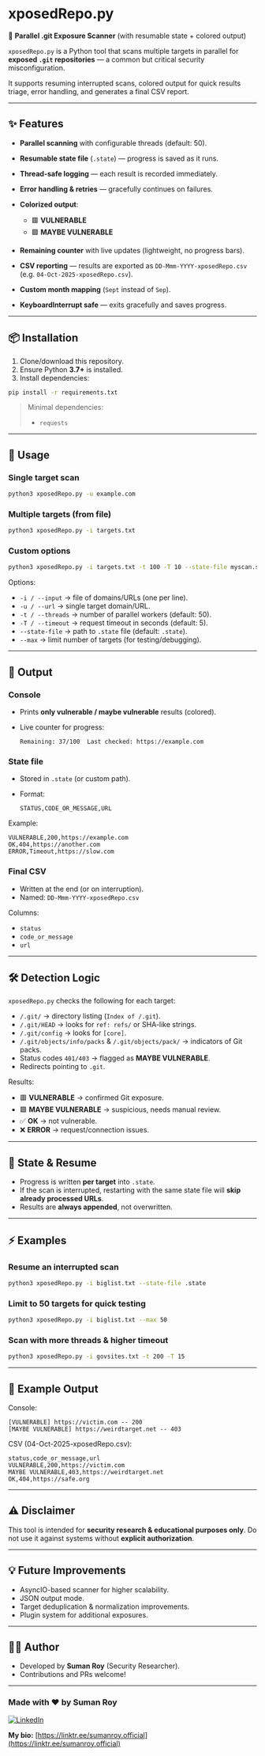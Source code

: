 # xposedRepo.py

🚨 **Parallel .git Exposure Scanner** (with resumable state + colored output)

`xposedRepo.py` is a Python tool that scans multiple targets in parallel for **exposed `.git` repositories** — a common but critical security misconfiguration.

It supports resuming interrupted scans, colored output for quick results triage, error handling, and generates a final CSV report.

---

## ✨ Features

* **Parallel scanning** with configurable threads (default: 50).
* **Resumable state file** (`.state`) — progress is saved as it runs.
* **Thread-safe logging** — each result is recorded immediately.
* **Error handling & retries** — gracefully continues on failures.
* **Colorized output**:

  * 🟥 **VULNERABLE**
  * 🟩 **MAYBE VULNERABLE**
* **Remaining counter** with live updates (lightweight, no progress bars).
* **CSV reporting** — results are exported as `DD-Mmm-YYYY-xposedRepo.csv`
  (e.g. `04-Oct-2025-xposedRepo.csv`).
* **Custom month mapping** (`Sept` instead of `Sep`).
* **KeyboardInterrupt safe** — exits gracefully and saves progress.

---

## 📦 Installation

1. Clone/download this repository.
2. Ensure Python **3.7+** is installed.
3. Install dependencies:

```bash
pip install -r requirements.txt
```

> Minimal dependencies:
>
> * `requests`

---

## 🚀 Usage

### Single target scan

```bash
python3 xposedRepo.py -u example.com
```

### Multiple targets (from file)

```bash
python3 xposedRepo.py -i targets.txt
```

### Custom options

```bash
python3 xposedRepo.py -i targets.txt -t 100 -T 10 --state-file myscan.state
```

Options:

* `-i / --input` → file of domains/URLs (one per line).
* `-u / --url` → single target domain/URL.
* `-t / --threads` → number of parallel workers (default: 50).
* `-T / --timeout` → request timeout in seconds (default: 5).
* `--state-file` → path to `.state` file (default: `.state`).
* `--max` → limit number of targets (for testing/debugging).

---

## 📂 Output

### Console

* Prints **only vulnerable / maybe vulnerable** results (colored).
* Live counter for progress:

  ```
  Remaining: 37/100  Last checked: https://example.com
  ```

### State file

* Stored in `.state` (or custom path).
* Format:

  ```
  STATUS,CODE_OR_MESSAGE,URL
  ```

Example:

```
VULNERABLE,200,https://example.com
OK,404,https://another.com
ERROR,Timeout,https://slow.com
```

### Final CSV

* Written at the end (or on interruption).
* Named: `DD-Mmm-YYYY-xposedRepo.csv`

Columns:

* `status`
* `code_or_message`
* `url`

---

## 🛠️ Detection Logic

`xposedRepo.py` checks the following for each target:

* `/.git/` → directory listing (`Index of /.git`).
* `/.git/HEAD` → looks for `ref: refs/` or SHA-like strings.
* `/.git/config` → looks for `[core]`.
* `/.git/objects/info/packs` & `/.git/objects/pack/` → indicators of Git packs.
* Status codes `401/403` → flagged as **MAYBE VULNERABLE**.
* Redirects pointing to `.git`.

Results:

* 🟥 **VULNERABLE** → confirmed Git exposure.
* 🟩 **MAYBE VULNERABLE** → suspicious, needs manual review.
* ✅ **OK** → not vulnerable.
* ❌ **ERROR** → request/connection issues.

---

## 🔄 State & Resume

* Progress is written **per target** into `.state`.
* If the scan is interrupted, restarting with the same state file will **skip already processed URLs**.
* Results are **always appended**, not overwritten.

---

## ⚡ Examples

### Resume an interrupted scan

```bash
python3 xposedRepo.py -i biglist.txt --state-file .state
```

### Limit to 50 targets for quick testing

```bash
python3 xposedRepo.py -i biglist.txt --max 50
```

### Scan with more threads & higher timeout

```bash
python3 xposedRepo.py -i govsites.txt -t 200 -T 15
```

---

## 📖 Example Output

Console:

```
[VULNERABLE] https://victim.com -- 200
[MAYBE VULNERABLE] https://weirdtarget.net -- 403
```

CSV (04-Oct-2025-xposedRepo.csv):

```csv
status,code_or_message,url
VULNERABLE,200,https://victim.com
MAYBE VULNERABLE,403,https://weirdtarget.net
OK,404,https://safe.org
```

---

## ⚠️ Disclaimer

This tool is intended for **security research & educational purposes only**.
Do not use it against systems without **explicit authorization**.

---

## 💡 Future Improvements

* AsyncIO-based scanner for higher scalability.
* JSON output mode.
* Target deduplication & normalization improvements.
* Plugin system for additional exposures.

---

## 👨‍💻 Author

* Developed by **Suman Roy** (Security Researcher).
* Contributions and PRs welcome!

---

### Made with ❤️ by Suman Roy

[![LinkedIn](https://img.shields.io/badge/LinkedIn-Connect-blue?style=flat-square\&logo=linkedin)](https://www.linkedin.com/in/sumanrox/)

**My bio:**
[https://linktr.ee/sumanroy.official](https://linktr.ee/sumanroy.official)
